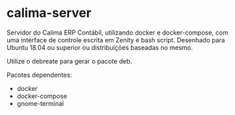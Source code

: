# calima-server
Servidor do Calima ERP Contábil, utilizando docker e docker-compose, com uma interface de controle escrita em Zenity e bash script.
Desenhado para Ubuntu 18.04 ou superior ou distribuições baseadas no mesmo.

Utilize o debreate para gerar o pacote deb.

Pacotes dependentes:

* docker
* docker-compose
* gnome-terminal
